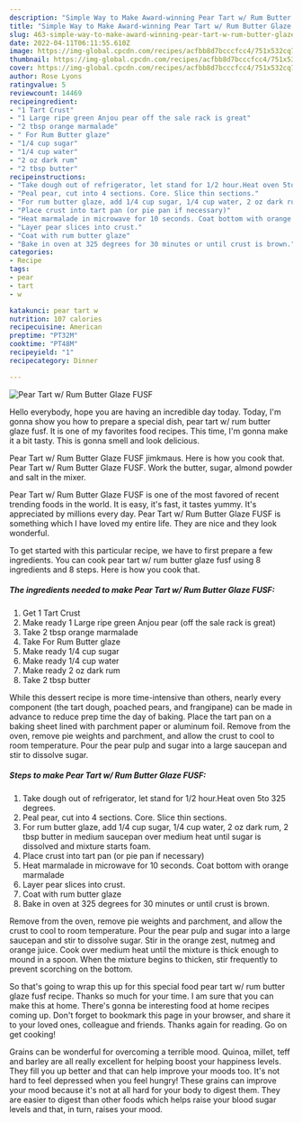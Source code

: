 ```yaml
---
description: "Simple Way to Make Award-winning Pear Tart w/ Rum Butter Glaze FUSF"
title: "Simple Way to Make Award-winning Pear Tart w/ Rum Butter Glaze FUSF"
slug: 463-simple-way-to-make-award-winning-pear-tart-w-rum-butter-glaze-fusf
date: 2022-04-11T06:11:55.610Z
image: https://img-global.cpcdn.com/recipes/acfbb8d7bcccfcc4/751x532cq70/pear-tart-w-rum-butter-glaze-fusf-recipe-main-photo.jpg
thumbnail: https://img-global.cpcdn.com/recipes/acfbb8d7bcccfcc4/751x532cq70/pear-tart-w-rum-butter-glaze-fusf-recipe-main-photo.jpg
cover: https://img-global.cpcdn.com/recipes/acfbb8d7bcccfcc4/751x532cq70/pear-tart-w-rum-butter-glaze-fusf-recipe-main-photo.jpg
author: Rose Lyons
ratingvalue: 5
reviewcount: 14469
recipeingredient:
- "1 Tart Crust"
- "1 Large ripe green Anjou pear off the sale rack is great"
- "2 tbsp orange marmalade"
- " For Rum Butter glaze"
- "1/4 cup sugar"
- "1/4 cup water"
- "2 oz dark rum"
- "2 tbsp butter"
recipeinstructions:
- "Take dough out of refrigerator, let stand for 1/2 hour.Heat oven 5to 325 degrees."
- "Peal pear, cut into 4 sections. Core. Slice thin sections."
- "For rum butter glaze, add 1/4 cup sugar, 1/4 cup water, 2 oz dark rum, 2 tbsp butter in medium saucepan over medium heat until sugar is dissolved and mixture starts foam."
- "Place crust into tart pan (or pie pan if necessary)"
- "Heat marmalade in microwave for 10 seconds. Coat bottom with orange marmalade"
- "Layer pear slices into crust."
- "Coat with rum butter glaze"
- "Bake in oven at 325 degrees for 30 minutes or until crust is brown."
categories:
- Recipe
tags:
- pear
- tart
- w

katakunci: pear tart w 
nutrition: 107 calories
recipecuisine: American
preptime: "PT32M"
cooktime: "PT48M"
recipeyield: "1"
recipecategory: Dinner

---
```



![Pear Tart w/ Rum Butter Glaze FUSF](https://img-global.cpcdn.com/recipes/acfbb8d7bcccfcc4/751x532cq70/pear-tart-w-rum-butter-glaze-fusf-recipe-main-photo.jpg)

Hello everybody, hope you are having an incredible day today. Today, I'm gonna show you how to prepare a special dish, pear tart w/ rum butter glaze fusf. It is one of my favorites food recipes. This time, I'm gonna make it a bit tasty. This is gonna smell and look delicious.

Pear Tart w/ Rum Butter Glaze FUSF jimkmaus. Here is how you cook that. Pear Tart w/ Rum Butter Glaze FUSF. Work the butter, sugar, almond powder and salt in the mixer.

Pear Tart w/ Rum Butter Glaze FUSF is one of the most favored of recent trending foods in the world. It is easy, it's fast, it tastes yummy. It's appreciated by millions every day. Pear Tart w/ Rum Butter Glaze FUSF is something which I have loved my entire life. They are nice and they look wonderful.


To get started with this particular recipe, we have to first prepare a few ingredients. You can cook pear tart w/ rum butter glaze fusf using 8 ingredients and 8 steps. Here is how you cook that.

<!--inarticleads1-->

##### The ingredients needed to make Pear Tart w/ Rum Butter Glaze FUSF:

1. Get 1 Tart Crust
1. Make ready 1 Large ripe green Anjou pear (off the sale rack is great)
1. Take 2 tbsp orange marmalade
1. Take  For Rum Butter glaze
1. Make ready 1/4 cup sugar
1. Make ready 1/4 cup water
1. Make ready 2 oz dark rum
1. Take 2 tbsp butter


While this dessert recipe is more time-intensive than others, nearly every component (the tart dough, poached pears, and frangipane) can be made in advance to reduce prep time the day of baking. Place the tart pan on a baking sheet lined with parchment paper or aluminum foil. Remove from the oven, remove pie weights and parchment, and allow the crust to cool to room temperature. Pour the pear pulp and sugar into a large saucepan and stir to dissolve sugar. 

<!--inarticleads2-->

##### Steps to make Pear Tart w/ Rum Butter Glaze FUSF:

1. Take dough out of refrigerator, let stand for 1/2 hour.Heat oven 5to 325 degrees.
1. Peal pear, cut into 4 sections. Core. Slice thin sections.
1. For rum butter glaze, add 1/4 cup sugar, 1/4 cup water, 2 oz dark rum, 2 tbsp butter in medium saucepan over medium heat until sugar is dissolved and mixture starts foam.
1. Place crust into tart pan (or pie pan if necessary)
1. Heat marmalade in microwave for 10 seconds. Coat bottom with orange marmalade
1. Layer pear slices into crust.
1. Coat with rum butter glaze
1. Bake in oven at 325 degrees for 30 minutes or until crust is brown.


Remove from the oven, remove pie weights and parchment, and allow the crust to cool to room temperature. Pour the pear pulp and sugar into a large saucepan and stir to dissolve sugar. Stir in the orange zest, nutmeg and orange juice. Cook over medium heat until the mixture is thick enough to mound in a spoon. When the mixture begins to thicken, stir frequently to prevent scorching on the bottom. 

So that's going to wrap this up for this special food pear tart w/ rum butter glaze fusf recipe. Thanks so much for your time. I am sure that you can make this at home. There's gonna be interesting food at home recipes coming up. Don't forget to bookmark this page in your browser, and share it to your loved ones, colleague and friends. Thanks again for reading. Go on get cooking!

Grains can be wonderful for overcoming a terrible mood. Quinoa, millet, teff and barley are all really excellent for helping boost your happiness levels. They fill you up better and that can help improve your moods too. It's not hard to feel depressed when you feel hungry! These grains can improve your mood because it's not at all hard for your body to digest them. They are easier to digest than other foods which helps raise your blood sugar levels and that, in turn, raises your mood.
